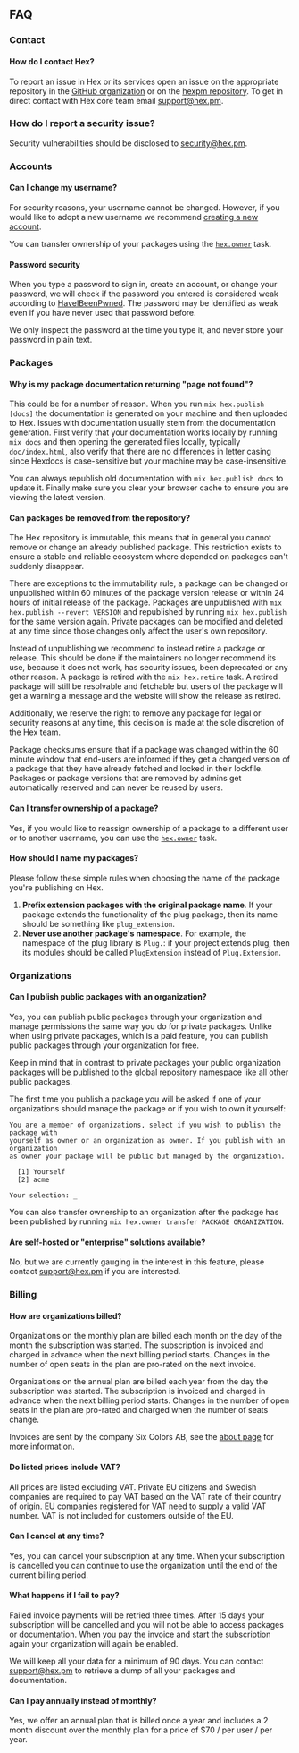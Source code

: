 ## FAQ

### Contact

#### How do I contact Hex?

To report an issue in Hex or its services open an issue on the appropriate repository in the [GitHub organization](https://github.com/hexpm) or on the [hexpm repository](https://github.com/hexpm/hexpm/issues).
To get in direct contact with Hex core team email [support@hex.pm](mailto:support@hex.pm).

### How do I report a security issue?

Security vulnerabilities should be disclosed to [security@hex.pm](mailto:security@hex.pm).

### Accounts

#### Can I change my username?

For security reasons, your username cannot be changed. However, if you would like to adopt a new
username we recommend [creating a new account](/signup).

You can transfer ownership of your packages using the [`hex.owner`](https://hexdocs.pm/hex/Mix.Tasks.Hex.Owner.html) task.

#### Password security

When you type a password to sign in, create an account, or change your password, we will check if the password you entered is considered weak according to [HaveIBeenPwned](https://haveibeenpwned.com/). The password may be identified as weak even if you have never used that password before.

We only inspect the password at the time you type it, and never store your password in plain text.

### Packages

#### Why is my package documentation returning "page not found"?

This could be for a number of reason. When you run `mix hex.publish [docs]` the documentation is
generated on your machine and then uploaded to Hex. Issues with documentation usually stem from
the documentation generation. First verify that your documentation works locally by running
`mix docs` and then opening the generated files locally, typically `doc/index.html`, also verify
that there are no differences in letter casing since Hexdocs is case-sensitive but your machine
may be case-insensitive.

You can always republish old documentation with `mix hex.publish docs` to update it. Finally make
sure you clear your browser cache to ensure you are viewing the latest version.

#### Can packages be removed from the repository?

The Hex repository is immutable, this means that in general you cannot remove or change an already
published package. This restriction exists to ensure a stable and reliable ecosystem where
depended on packages can't suddenly disappear.

There are exceptions to the immutability rule, a package can be changed or unpublished within 60
minutes of the package version release or within 24 hours of initial release of the package.
Packages are unpublished with `mix hex.publish --revert VERSION` and republished by running
`mix hex.publish` for the same version again. Private packages can be modified and deleted at any
time since those changes only affect the user's own repository.

Instead of unpublishing we recommend to instead retire a package or release. This should be done
if the maintainers no longer recommend its use, because it does not work, has security issues,
been deprecated or any other reason. A package is retired with the `mix hex.retire` task. A
retired package will still be resolvable and fetchable but users of the package will get a warning
a message and the website will show the release as retired.

Additionally, we reserve the right to remove any package for legal or security reasons at any
time, this decision is made at the sole discretion of the Hex team.

Package checksums ensure that if a package was changed within the 60 minute window that end-users
are informed if they get a changed version of a package that they have already fetched and locked
in their lockfile. Packages or package versions that are removed by admins get automatically
reserved and can never be reused by users.

#### Can I transfer ownership of a package?

Yes, if you would like to reassign ownership of a package to a different user or to another
username, you can use the [`hex.owner`](https://hexdocs.pm/hex/Mix.Tasks.Hex.Owner.html) task.

#### How should I name my packages?

Please follow these simple rules when choosing the name of the package you're publishing on Hex.

1. **Prefix extension packages with the original package name**. If your package extends the
functionality of the plug package, then its name should be something like `plug_extension`.
2. **Never use another package's namespace**. For example, the namespace of the plug library is
`Plug.`: if your project extends plug, then its modules should be called `PlugExtension` instead
of `Plug.Extension`.

### Organizations

#### Can I publish public packages with an organization?

Yes, you can publish public packages through your organization and manage permissions the same way
you do for private packages. Unlike when using private packages, which is a paid feature, you can
publish public packages through your organization for free.

Keep in mind that in contrast to private packages your public organization packages will be
published to the global repository namespace like all other public packages.

The first time you publish a package you will be asked if one of your organizations should manage
the package or if you wish to own it yourself:

```
You are a member of organizations, select if you wish to publish the package with
yourself as owner or an organization as owner. If you publish with an organization
as owner your package will be public but managed by the organization.

  [1] Yourself
  [2] acme

Your selection: _
```

You can also transfer ownership to an organization after the package has been published by
running `mix hex.owner transfer PACKAGE ORGANIZATION`.

#### Are self-hosted or "enterprise" solutions available?

No, but we are currently gauging in the interest in this feature, please contact
[support@hex.pm](mailto:support@hex.pm) if you are interested.

### Billing

#### How are organizations billed?

Organizations on the monthly plan are billed each month on the day of the month the subscription
was started. The subscription is invoiced and charged in advance when the next billing period
starts. Changes in the number of open seats in the plan are pro-rated on the next invoice.

Organizations on the annual plan are billed each year from the day the subscription was started.
The subscription is invoiced and charged in advance when the next billing period starts. Changes
in the number of open seats in the plan are pro-rated and charged when the number of seats change.

Invoices are sent by the company Six Colors AB, see the [about page](/about) for more information.

#### Do listed prices include VAT?

All prices are listed excluding VAT. Private EU citizens and Swedish companies are required to pay
VAT based on the VAT rate of their country of origin. EU companies registered for VAT need to
supply a valid VAT number. VAT is not included for customers outside of the EU.

#### Can I cancel at any time?

Yes, you can cancel your subscription at any time. When your subscription is cancelled you can
continue to use the organization until the end of the current billing period.

#### What happens if I fail to pay?

Failed invoice payments will be retried three times. After 15 days your subscription will be
cancelled and you will not be able to access packages or documentation. When you pay the invoice
and start the subscription again your organization will again be enabled.

We will keep all your data for a minimum of 90 days. You can contact
[support@hex.pm](mailto:support@hex.pm) to retrieve a dump of all your packages and documentation.

#### Can I pay annually instead of monthly?

Yes, we offer an annual plan that is billed once a year and includes a 2 month discount over the
monthly plan for a price of $70 / per user / per year.
